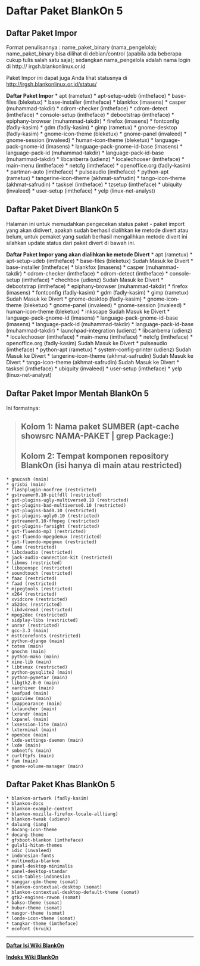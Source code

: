 # Daftar Paket BlankOn 5

## Daftar Paket Impor
Format penulisannya : name_paket_binary (nama_pengelola); name_paket_binary
bisa dilihat di debian/control (apabila ada beberapa cukup tulis salah satu saja); sedangkan nama_pengelola adalah nama login di ​http://
irgsh.blankonlinux.or.id

Paket Impor ini dapat juga Anda lihat statusnya di ​http://irgsh.blankonlinux.or.id/status/

**Daftar Paket Impor**
    * apt (rametux)
    * apt-setup-udeb (imtheface)
    * base-files (bleketux)
    * base-installer (imtheface)
    * blankfox (imasens)
    * casper (muhammad-takdir)
    * cdrom-checker (imtheface)
    * cdrom-detect (imtheface)
    * console-setup (imtheface)
    * debootstrap (imtheface)
    * epiphany-browser (muhammad-takdir)
    * firefox (imasens)
    * fontconfig (fadly-kasim)
    * gdm (fadly-kasim)
    * gimp (rametux)
    * gnome-desktop (fadly-kasim)
    * gnome-icon-theme (bleketux)
    * gnome-panel (invaleed)
    * gnome-session (invaleed)
    * human-icon-theme (bleketux)
    * language-pack-gnome-id (imasens)
    * language-pack-gnome-id-base (imasens)
    * language-pack-id (muhammad-takdir)
    * language-pack-id-base (muhammad-takdir)
    * libcanberra (udienz)
    * localechooser (imtheface)
    * main-menu (imtheface)
    * netcfg (imtheface)
    * openoffice.org (fadly-kasim)
    * partman-auto (imtheface)
    * pulseaudio (imtheface)
    * python-apt (rametux)
    * tangerine-icon-theme (akhmat-safrudin)
    * tango-icon-theme (akhmat-safrudin)
    * tasksel (imtheface)
    * tzsetup (imtheface)
    * ubiquity (invaleed)
    * user-setup (imtheface)
    * yelp (linux-net-analyst)

## Daftar Paket Divert BlankOn 5

Halaman ini untuk memudahkan pengecekan status paket - paket import yang akan didivert, apakah sudah berhasil dialihkan ke metode divert atau belum, untuk pemaket yang sudah berhasil mengalihkan metode divert ini silahkan update status dari paket divert di bawah ini.

**Daftar Paket Impor yang akan dialihkan ke metode Divert**
    * apt (rametux)
    * apt-setup-udeb (imtheface)
    * base-files (bleketux) Sudah Masuk ke Divert
    * base-installer (imtheface)
    * blankfox (imasens)
    * casper (muhammad-takdir)
    * cdrom-checker (imtheface)
    * cdrom-detect (imtheface)
    * console-setup (imtheface)
    * chechbox (udienz) Sudah Masuk ke Divert
    * debootstrap (imtheface)
    * epiphany-browser (muhammad-takdir)
    * firefox (imasens)
    * fontconfig (fadly-kasim)
    * gdm (fadly-kasim)
    * gimp (rametux) Sudah Masuk ke Divert
    * gnome-desktop (fadly-kasim)
    * gnome-icon-theme (bleketux)
    * gnome-panel (invaleed)
    * gnome-session (invaleed)
    * human-icon-theme (bleketux)
    * inkscape Sudah Masuk ke Divert
    * language-pack-gnome-id (imasens)
    * language-pack-gnome-id-base (imasens)
    * language-pack-id (muhammad-takdir)
    * language-pack-id-base (muhammad-takdir)
    * launchpad-integration (udienz)
    * libcanberra (udienz)
    * localechooser (imtheface)
    * main-menu (imtheface)
    * netcfg (imtheface)
    * openoffice.org (fadly-kasim) Sudah Masuk ke Divert
    * pulseaudio (imtheface)
    * python-apt (rametux)
    * system-config-printer (udienz) Sudah Masuk ke Divert
    * tangerine-icon-theme (akhmat-safrudin) Sudah Masuk ke Divert
    * tango-icon-theme (akhmat-safrudin) Sudah Masuk ke Divert
    * tasksel (imtheface)
    * ubiquity (invaleed)
    * user-setup (imtheface)
    * yelp (linux-net-analyst)


## Daftar Paket Impor Mentah BlankOn 5

Ini formatnya:
> ## Kolom 1: Nama paket SUMBER (apt-cache showsrc NAMA-PAKET | grep Package:)
> ## Kolom 2: Tempat komponen repository BlankOn (isi hanya di main atau restricted)
    * gnucash (main)
    * grisbi (main)
    * flashplugin-nonfree (restricted)
    * gstreamer0.10-pitfdll (restricted)
    * gst-plugins-ugly-multiverse0.10 (restricted)
    * gst-plugins-bad-multiverse0.10 (restricted)
    * gst-plugins-bad0.10 (restricted)
    * gst-plugins-ugly0.10 (restricted)
    * gstreamer0.10-ffmpeg (restricted)
    * gst-plugins-farsight (restricted)
    * gst-fluendo-mp3 (restricted)
    * gst-fluendo-mpegdemux (restricted)
    * gst-fluendo-mpegmux (restricted)
    * lame (restricted)
    * libcdaudio (restricted)
    * jack-audio-connection-kit (restricted)
    * libmms (restricted)
    * libopenspc (restricted)
    * soundtouch (restricted)
    * faac (restricted)
    * faad (restricted)
    * mjpegtools (restricted)
    * x264 (restricted)
    * xvidcore (restricted)
    * a52dec (restricted)
    * libdvdread (restricted)
    * mpeg2dec (restricted)
    * sidplay-libs (restricted)
    * unrar (restricted)
    * gcc-3.3 (main)
    * msttcorefonts (restricted)
    * python-django (main)
    * totem (main)
    * gnochm (main)
    * python-mako (main)
    * xine-lib (main)
    * libtsmux (restricted)
    * python-pysqlite2 (main)
    * python-pymetar (main)
    * libgtk2.0-0 (main)
    * xarchiver (main)
    * leafpad (main)
    * gpicview (main)
    * lxappearance (main)
    * lxlauncher (main)
    * lxrandr (main)
    * lxpanel (main)
    * lxsession-lite (main)
    * lxterminal (main)
    * openbox (main)
    * lxde-settings-daemon (main)
    * lxde (main)
    * smbnetfs (main)
    * curlftpfs (main)
    * fam (main)
    * gnome-volume-manager (main)

## Daftar Paket Khas BlankOn 5
    * blankon-artwork (fadly-kasim)
    * blankon-docs
    * blankon-example-content
    * blankon-mozilla-firefox-locale-all(iang)
    * blankon-tweak (udienz)
    * daluang (iang)
    * docang-icon-theme
    * docang-theme
    * gfxboot-blankon (imtheface)
    * gulali-hitam-themes
    * idic (invaleed)
    * indonesian-fonts
    * multimedia-blankon
    * panel-desktop-minimalis
    * panel-desktop-standar
    * scim-tables-indonesian
    * nanggar-gdm-theme (somat)
    * blankon-contextual-desktop (somat)
    * blankon-contextual-desktop-default-theme (somat)
    * gtk2-engines-rawon (somat)
    * bakso-theme (somat)
    * bubur-theme (somat)
    * nasgor-theme (somat)
    * londe-icon-theme (somat)
    * tangkar-theme (imtheface)
    * ecofont (kruik)





---
[**Daftar Isi Wiki BlankOn**](/DaftarIsi/README.md)
 
[**Indeks Wiki BlankOn**](/Indeks.md)



